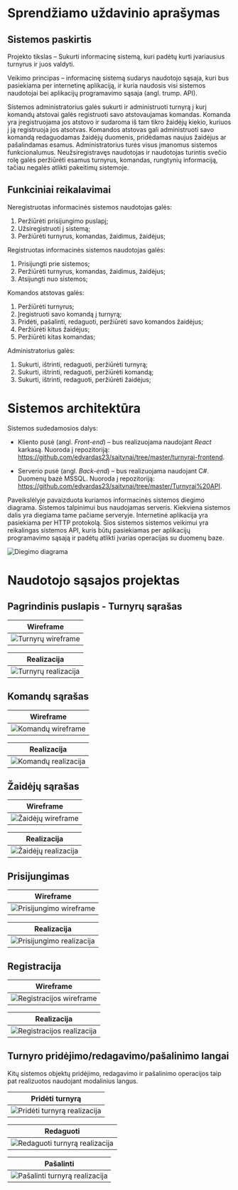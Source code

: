 # Sprendžiamo uždavinio aprašymas
## Sistemos paskirtis
Projekto tikslas – Sukurti informacinę sistemą, kuri padėtų kurti įvariausius turnyrus ir juos valdyti.

Veikimo principas – informacinę sistemą sudarys naudotojo sąsaja, kuri bus pasiekiama per internetinę aplikaciją, ir kuria naudosis visi sistemos naudotojai bei aplikacijų programavimo sąsaja (angl. trump. API).

Sistemos administratorius galės sukurti ir administruoti turnyrą į kurį komandų atstovai galės registruoti savo atstovaujamas komandas. Komanda yra įregistruojama jos atstovo ir sudaroma iš tam tikro žaidėjų kiekio, kuriuos į ją registruoja jos atsotvas. Komandos atstovas gali administruoti savo komandą redaguodamas žaidėjų duomenis, pridėdamas naujus žaidėjus ar pašalindamas esamus. Administratorius turės visus įmanomus sistemos funkcionalumus. Neužsiregistravęs naudotojas ir naudotojas turintis svečio rolę galės peržiūrėti esamus turnyrus, komandas, rungtynių informaciją, tačiau negalės atlikti pakeitimų sistemoje. 

## Funkciniai reikalavimai
Neregistruotas informacinės sistemos naudotojas galės:
1.	Peržiūrėti prisijungimo puslapį;
2.	Užsiregistruoti į sistemą;
3.	Peržiūrėti turnyrus, komandas, žaidimus, žaidėjus;


Registruotas informacinės sistemos naudotojas galės:
1.	Prisijungti prie sistemos;
2.	Peržiūrėti turnyrus, komandas, žaidimus, žaidėjus;
3.	Atsijungti nuo sistemos;


Komandos atstovas galės:
1.	Peržiūrėti turnyrus;
2.	Įregistruoti savo komandą į turnyrą;
3.	Pridėti, pašalinti, redaguoti, peržiūrėti savo komandos žaidėjus;
4.	Peržiūrėti kitus žaidėjus;
5.	Peržiūrėti kitas komandas;


Administratorius galės:
1.	Sukurti, ištrinti, redaguoti, peržiūrėti turnyrą;
2.	Sukurti, ištrinti, redaguoti, peržiūrėti komandą;
3.	Sukurti, ištrinti, redaguoti, peržiūrėti žaidėjus;

# Sistemos architektūra

Sistemos sudedamosios dalys:

+ Kliento pusė (angl. *Front-end*) – bus realizuojama naudojant *React* karkasą. Nuoroda į repozitoriją: https://github.com/edvardas23/saitynai/tree/master/turnyrai-frontend.

+ Serverio pusė (angl. *Back-end*) – bus realizuojama naudojant C#. Duomenų bazė MSSQL. Nuoroda į repozitoriją: https://github.com/edvardas23/saitynai/tree/master/Turnyrai%20API.

Paveikslėlyje pavaizduota kuriamos informacinės sistemos diegimo diagrama. Sistemos talpinimui bus naudojamas serveris. Kiekviena sistemos dalis yra diegiama tame pačiame serveryje. Internetinė aplikacija yra pasiekiama per HTTP protokolą. Šios sistemos sistemos veikimui yra reikalingas sistemos API, kuris būtų pasiekiamas per aplikacijų programavimo sąsają ir padėtų atlikti įvarias operacijas su duomenų baze.

![Diegimo diagrama](Photos/diagram.png)

# Naudotojo sąsajos projektas
## Pagrindinis puslapis - Turnyrų sąrašas
| Wireframe |
| --- |
| ![Turnyrų wireframe](Photos/Turnyrai.png) |

| Realizacija |
| --- |
| ![Turnyrų realizacija](Photos/Turnyraireal.png) |

## Komandų sąrašas
| Wireframe |
| --- |
| ![Komandų wireframe](Photos/Komandos.png) |

| Realizacija |
| --- |
| ![Komandų realizacija](Photos/Komandosreal.png) |

## Žaidėjų sąrašas
| Wireframe |
| --- |
| ![Žaidėjų wireframe](Photos/Zaidejai.png) |

| Realizacija |
| --- |
| ![Žaidėjų realizacija](Photos/Zaidejaireal.png) |

## Prisijungimas
| Wireframe |
| --- |
| ![Prisijungimo wireframe](Photos/Prisijungimas.png) |

| Realizacija |
| --- |
| ![Prisijungimo realizacija](Photos/Prisijungimasreal.png) |

## Registracija
| Wireframe |
| --- |
| ![Registracijos wireframe](Photos/Registracija.png) |

| Realizacija |
| --- |
| ![Registracijos realizacija](Photos/Registracijareal.png) |

## Turnyro pridėjimo/redagavimo/pašalinimo langai
Kitų sistemos objektų pridėjimo, redagavimo ir pašalinimo operacijos taip pat realizuotos naudojant modalinius langus.

| Pridėti turnyrą |
| --- |
| ![Pridėti turnyrą realizacija](Photos/create.png) |

| Redaguoti |
| --- |
| ![Redaguoti turnyrą realizacija](Photos/edit.png) |

| Pašalinti |
| --- |
| ![Pašalinti turnyrą realizacija](Photos/delete.png) |

